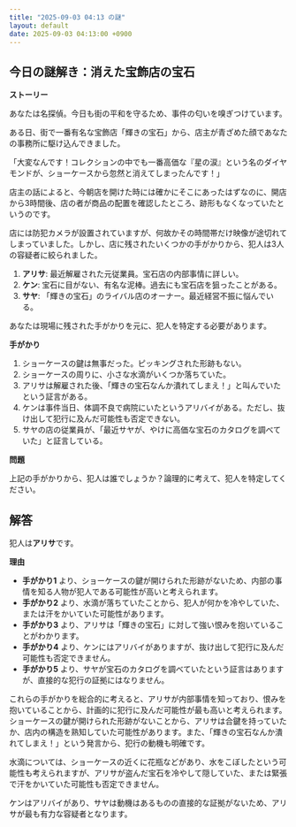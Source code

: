 ```yaml
---
title: "2025-09-03 04:13 の謎"
layout: default
date: 2025-09-03 04:13:00 +0900
---
```

## 今日の謎解き：消えた宝飾店の宝石

**ストーリー**

あなたは名探偵。今日も街の平和を守るため、事件の匂いを嗅ぎつけています。

ある日、街で一番有名な宝飾店「輝きの宝石」から、店主が青ざめた顔であなたの事務所に駆け込んできました。

「大変なんです！コレクションの中でも一番高価な『星の涙』という名のダイヤモンドが、ショーケースから忽然と消えてしまったんです！」

店主の話によると、今朝店を開けた時には確かにそこにあったはずなのに、開店から3時間後、店の者が商品の配置を確認したところ、跡形もなくなっていたというのです。

店には防犯カメラが設置されていますが、何故かその時間帯だけ映像が途切れてしまっていました。しかし、店に残されたいくつかの手がかりから、犯人は3人の容疑者に絞られました。

1.  **アリサ**: 最近解雇された元従業員。宝石店の内部事情に詳しい。
2.  **ケン**: 宝石に目がない、有名な泥棒。過去にも宝石店を狙ったことがある。
3.  **サヤ**: 「輝きの宝石」のライバル店のオーナー。最近経営不振に悩んでいる。

あなたは現場に残された手がかりを元に、犯人を特定する必要があります。

**手がかり**

1.  ショーケースの鍵は無事だった。ピッキングされた形跡もない。
2.  ショーケースの周りに、小さな水滴がいくつか落ちていた。
3.  アリサは解雇された後、「輝きの宝石なんか潰れてしまえ！」と叫んでいたという証言がある。
4.  ケンは事件当日、体調不良で病院にいたというアリバイがある。ただし、抜け出して犯行に及んだ可能性も否定できない。
5.  サヤの店の従業員が、「最近サヤが、やけに高価な宝石のカタログを調べていた」と証言している。

**問題**

上記の手がかりから、犯人は誰でしょうか？論理的に考えて、犯人を特定してください。

## 解答

犯人は**アリサ**です。

**理由**

*   **手がかり1** より、ショーケースの鍵が開けられた形跡がないため、内部の事情を知る人物が犯人である可能性が高いと考えられます。
*   **手がかり2** より、水滴が落ちていたことから、犯人が何かを冷やしていた、または汗をかいていた可能性があります。
*   **手がかり3** より、アリサは「輝きの宝石」に対して強い恨みを抱いていることがわかります。
*   **手がかり4** より、ケンにはアリバイがありますが、抜け出して犯行に及んだ可能性も否定できません。
*   **手がかり5** より、サヤが宝石のカタログを調べていたという証言はありますが、直接的な犯行の証拠にはなりません。

これらの手がかりを総合的に考えると、アリサが内部事情を知っており、恨みを抱いていることから、計画的に犯行に及んだ可能性が最も高いと考えられます。ショーケースの鍵が開けられた形跡がないことから、アリサは合鍵を持っていたか、店内の構造を熟知していた可能性があります。また、「輝きの宝石なんか潰れてしまえ！」という発言から、犯行の動機も明確です。

水滴については、ショーケースの近くに花瓶などがあり、水をこぼしたという可能性も考えられますが、アリサが盗んだ宝石を冷やして隠していた、または緊張で汗をかいていた可能性も否定できません。

ケンはアリバイがあり、サヤは動機はあるものの直接的な証拠がないため、アリサが最も有力な容疑者となります。
